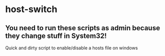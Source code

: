 # host-switch
## **You need to run these scripts as admin because they change stuff in System32!**
Quick and dirty script to enable/disable a hosts file on windows
